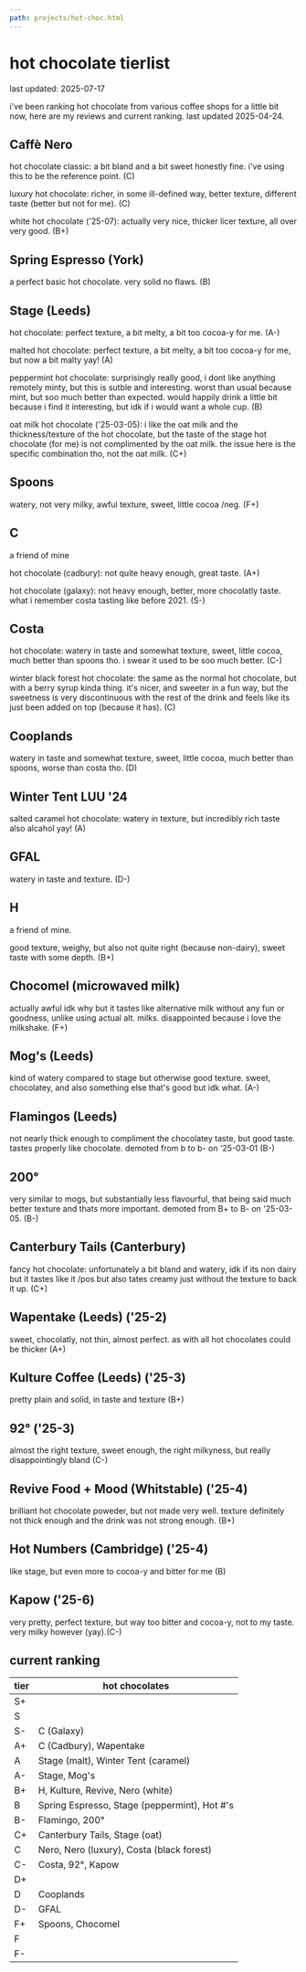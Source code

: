 ```yaml
---
path: projects/hot-choc.html
---
```


# hot chocolate tierlist

last updated: 2025-07-17

i've been ranking hot chocolate from various coffee shops for a little bit now, here are my reviews and current ranking. last updated 2025-04-24.

## Caffè Nero
hot chocolate classic: a bit bland and a bit sweet honestly fine. i've using this to be the reference point. (C)

luxury hot chocolate: richer, in some ill-defined way, better texture, different taste (better but not for me). (C)

white hot chocolate ('25-07): actually very nice, thicker licer texture, all over very good. (B+)

## Spring Espresso (York)
a perfect basic hot chocolate. very solid no flaws. (B)

## Stage (Leeds)
hot chocolate: perfect texture, a bit melty, a bit too cocoa-y for me. (A-)

malted hot chocolate: perfect texture, a bit melty, a bit too cocoa-y for me, but now a bit malty yay! (A)

peppermint hot chocolate: surprisingly really good, i dont like anything remotely minty, but this is sutble and interesting. worst than usual because mint, but soo much better than expected. would happily drink a little bit because i find it interesting, but idk if i would want a whole cup. (B)

oat milk hot chocolate ('25-03-05): i like the oat milk and the thickness/texture of the hot chocolate, but the taste of the stage hot chocolate (for me) is not complimented by the oat milk. the issue here is the specific combination tho, not the oat milk. (C+)

## Spoons
watery, not very milky, awful texture, sweet, little cocoa /neg. (F+)

## C
a friend of mine

hot chocolate (cadbury): not quite heavy enough, great taste. (A+)

hot chocolate (galaxy): not heavy enough, better, more chocolatly taste. what i remember costa tasting like before 2021. (S-)

## Costa 

hot chocolate: watery in taste and somewhat texture, sweet, little cocoa, much better than spoons tho. i swear it used to be soo much better. (C-) 

winter black forest hot chocolate: the same as the normal hot chocolate, but with a berry syrup kinda thing. it's nicer, and sweeter in a fun way, but the sweetness is very discontinuous with the rest of the drink and feels like its just been added on top (because it has). (C)

## Cooplands
watery in taste and somewhat texture, sweet, little cocoa, much better than spoons, worse than costa tho. (D) 

## Winter Tent LUU '24
salted caramel hot chocolate: watery in texture, but incredibly rich taste also alcahol yay! (A)

## GFAL
watery in taste and texture. (D-)

## H
a friend of mine.

good texture, weighy, but also not quite right (because non-dairy), sweet taste with some depth. (B+)

## Chocomel (microwaved milk)
actually awful idk why but it tastes like alternative milk without any fun or goodness, unlike using actual alt. milks. disappointed because i love the milkshake. (F+)

## Mog's (Leeds)
kind of watery compared to stage but otherwise good texture. sweet, chocolatey, and also something else that's good but idk what. (A-)

## Flamingos (Leeds)
not nearly thick enough to compliment the chocolatey taste, but good taste. tastes properly like chocolate. demoted from b to b- on '25-03-01 (B-)

## 200°
very similar to mogs, but substantially less flavourful, that being said much better texture and thats more important. demoted from B+ to B- on '25-03-05. (B-)


## Canterbury Tails (Canterbury)
fancy hot chocolate: unfortunately a bit bland and watery, idk if its non dairy but it tastes like it /pos but also tates creamy just without the texture to back it up. (C+)


## Wapentake (Leeds) ('25-2)
sweet, chocolatly, not thin, almost perfect. as with all hot chocolates could be thicker (A+)

## Kulture Coffee (Leeds) ('25-3)
pretty plain and solid, in taste and texture (B+)

## 92° ('25-3)
almost the right texture, sweet enough, the right milkyness, but really disappointingly bland (C-) 

## Revive Food + Mood (Whitstable) ('25-4)
brilliant hot chocolate poweder, but not made very well. texture definitely not thick enough and the drink was not strong enough. (B+)

## Hot Numbers (Cambridge) ('25-4)
like stage, but even more to cocoa-y and bitter for me (B)

## Kapow ('25-6)
very pretty, perfect texture, but way too bitter and cocoa-y, not to my taste. very milky however (yay).(C-)

## current ranking

tier | hot chocolates 
-----|-----------------
S+   |   
S    |  
S-   | C (Galaxy)      
A+   | C (Cadbury), Wapentake
A    | Stage (malt), Winter Tent (caramel) 
A-   | Stage, Mog's  
B+   | H, Kulture, Revive, Nero (white) 
B    | Spring Espresso, Stage (peppermint), Hot #'s
B-   | Flamingo, 200°
C+   | Canterbury Tails, Stage (oat)  
C    | Nero, Nero (luxury), Costa (black forest) 
C-   | Costa, 92°, Kapow
D+   |   
D    | Cooplands 
D-   | GFAL  
F+   | Spoons, Chocomel  
F    |  
F-   |   


